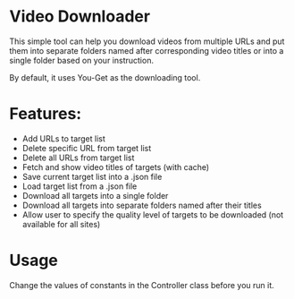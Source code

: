 # Video Downloader
This simple tool can help you download videos from multiple URLs and put them into separate folders named after corresponding video titles or into a single folder based on your instruction.

By default, it uses You-Get as the downloading tool.

# Features:
* Add URLs to target list
* Delete specific URL from target list
* Delete all URLs from target list
* Fetch and show video titles of targets (with cache)
* Save current target list into a .json file
* Load target list from a .json file
* Download all targets into a single folder
* Download all targets into separate folders named after their titles
* Allow user to specify the quality level of targets to be downloaded (not available for all sites)

# Usage
Change the values of constants in the Controller class before you run it.
